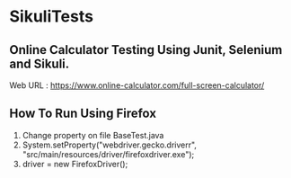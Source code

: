 # SikuliTests

## Online Calculator Testing Using Junit, Selenium and Sikuli.

Web URL : https://www.online-calculator.com/full-screen-calculator/

## How To Run Using Firefox
1. Change property on file BaseTest.java
2. System.setProperty("webdriver.gecko.driverr", "src/main/resources/driver/firefoxdriver.exe");
3. driver = new FirefoxDriver();

